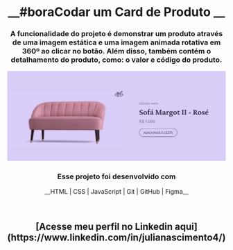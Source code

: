  <h1 align="center">__#boraCodar um Card de Produto __</h1>

 <h3 align="center">A funcionalidade do projeto é demonstrar um produto através de uma imagem estática e uma imagem animada rotativa em 360º ao clicar no botão. Além disso, também contém o detalhamento do produto, como: o valor e código do produto. </h3>


<p align="center">
  <img src="preview.png">
</p>

 <h3 align="center"> Esse projeto foi desenvolvido com </h3>
 <p align="center"> __HTML | CSS | JavaScript | Git | GitHub | Figma__</p>

<br>

<h2 align="center"> [Acesse meu perfil no Linkedin aqui](https://www.linkedin.com/in/julianascimento4/) </h2>